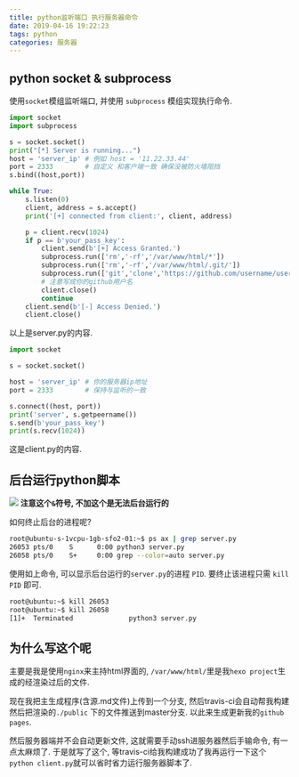 ```yaml
---
title: python监听端口 执行服务器命令
date: 2019-04-16 19:22:23
tags: python
categories: 服务器
---
```


## python socket & subprocess
使用`socket`模组监听端口, 并使用 `subprocess` 模组实现执行命令.

```python server.py
import socket
import subprocess

s = socket.socket()
print("[*] Server is running...")
host = 'server_ip' # 例如 host = '11.22.33.44'
port = 2333        # 自定义 和客户端一致 确保没被防火墙阻挡
s.bind((host,port))

while True:
    s.listen(0)
    client, address = s.accept()
    print('[+] connected from client:', client, address)

    p = client.recv(1024)
    if p == b'your_pass_key':
        client.send(b'[+] Access Granted.')
        subprocess.run(['rm','-rf','/var/www/html/*'])
        subprocess.run(['rm','-rf','/var/www/html/.git/'])
        subprocess.run(['git','clone','https://github.com/username/username.github.io.git', '/var/www/html/'])
        # 注意写成你的github用户名
        client.close()
        continue
    client.send(b'[-] Access Denied.')
    client.close()
```
<!-- more -->
以上是server.py的内容.

```python client.py
import socket

s = socket.socket()

host = 'server_ip' # 你的服务器ip地址
port = 2333        # 保持与监听的一致

s.connect((host, port))
print('server', s.getpeername())
s.send(b'your_pass_key')
print(s.recv(1024))
```
这是client.py的内容.

## 后台运行python脚本

![](https://wx2.sinaimg.cn/large/005GbN8cly1g24p07krkvj30ho039aa8.jpg)
**注意这个`&`符号, 不加这个是无法后台运行的**

如何终止后台的进程呢?
```bash
root@ubuntu-s-1vcpu-1gb-sfo2-01:~$ ps ax | grep server.py
26053 pts/0    S      0:00 python3 server.py
26058 pts/0    S+     0:00 grep --color=auto server.py
```

使用如上命令, 可以显示后台运行的`server.py`的进程 `PID`.
要终止该进程只需 `kill PID` 即可.
```bash
root@ubuntu:~$ kill 26053
root@ubuntu:~$ kill 26058
[1]+  Terminated              python3 server.py       
```

## 为什么写这个呢

主要是我是使用`nginx`来主持html界面的, `/var/www/html/`里是我`hexo project`生成的经渲染过后的文件. 

现在我把主生成程序(含源.md文件)上传到一个分支, 然后travis-ci会自动帮我构建然后把渲染的`./public` 下的文件推送到master分支. 以此来生成更新我的`github pages`.

然后服务器端并不会自动更新文件, 这就需要手动ssh进服务器然后手输命令, 有一点太麻烦了. 于是就写了这个, 等travis-ci给我构建成功了我再运行一下这个`python client.py`就可以省时省力运行服务器脚本了.